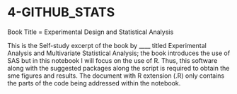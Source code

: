 # 4-GITHUB_STATS

Book Title = Experimental Design and Statistical Analysis

This is the Self-study excerpt of the book by ____ titled Experimental Analysis and Multivariate Statistical Analysis; the book introduces
the use of SAS but in this notebook I will focus on the use of R. Thus, this software along with the suggested packages along the script
is required to obtain the sme figures and results.
The document with R extension (.R) only contains the parts of the code being addressed within the notebook.